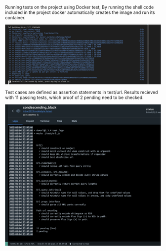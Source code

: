 
Running tests on the project using Docker test, By running the shell code included in the project docker automatically creates the image and run its container.

![](Ci_ss/dockerRunning.png)

Test cases are defined as assertion statements in test/url. Results recieved with 11 passing tests, which proof of 2 pending need to be checked.

![](Ci_ss/testsPassing.png)